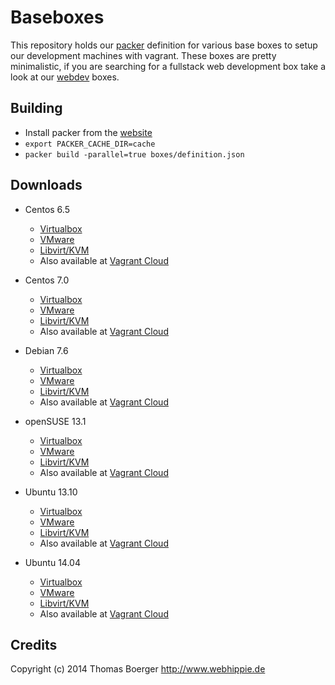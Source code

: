 # Baseboxes

This repository holds our [packer](https://www.packer.io) definition for various
base boxes to setup our development machines with vagrant. These boxes are pretty
minimalistic, if you are searching for a fullstack web development box take a
look at our [webdev](https://github.com/webhippie/webdev) boxes.

## Building

* Install packer from the [website](http://www.packer.io)
* ```export PACKER_CACHE_DIR=cache```
* ```packer build -parallel=true boxes/definition.json```

## Downloads

* Centos 6.5
  * [Virtualbox](http://vagrant.webhippie.de/centos-6.5-virtualbox-0.0.1.box)
  * [VMware](http://vagrant.webhippie.de/centos-6.5-vmware-0.0.1.box)
  * [Libvirt/KVM](http://vagrant.webhippie.de/centos-6.5-libvirt-0.0.1.box)
  * Also available at [Vagrant Cloud](https://vagrantcloud.com/webhippie/boxes/centos-6.5)

* Centos 7.0
  * [Virtualbox](http://vagrant.webhippie.de/centos-7.0-virtualbox-0.0.1.box)
  * [VMware](http://vagrant.webhippie.de/centos-7.0-vmware-0.0.1.box)
  * [Libvirt/KVM](http://vagrant.webhippie.de/centos-7.0-libvirt-0.0.1.box)
  * Also available at [Vagrant Cloud](https://vagrantcloud.com/webhippie/boxes/centos-7.0)

* Debian 7.6
  * [Virtualbox](http://vagrant.webhippie.de/debian-7.6-virtualbox-0.0.1.box)
  * [VMware](http://vagrant.webhippie.de/debian-7.6-vmware-0.0.1.box)
  * [Libvirt/KVM](http://vagrant.webhippie.de/debian-7.6-libvirt-0.0.1.box)
  * Also available at [Vagrant Cloud](https://vagrantcloud.com/webhippie/boxes/debian-7.6)

* openSUSE 13.1
  * [Virtualbox](http://vagrant.webhippie.de/opensuse-13.1-virtualbox-0.0.1.box)
  * [VMware](http://vagrant.webhippie.de/opensuse-13.1-vmware-0.0.1.box)
  * [Libvirt/KVM](http://vagrant.webhippie.de/opensuse-13.1-libvirt-0.0.1.box)
  * Also available at [Vagrant Cloud](https://vagrantcloud.com/webhippie/boxes/opensuse-13.1)

* Ubuntu 13.10
  * [Virtualbox](http://vagrant.webhippie.de/ubuntu-13.10-virtualbox-0.0.1.box)
  * [VMware](http://vagrant.webhippie.de/ubuntu-13.10-vmware-0.0.1.box)
  * [Libvirt/KVM](http://vagrant.webhippie.de/ubuntu-13.10-libvirt-0.0.1.box)
  * Also available at [Vagrant Cloud](https://vagrantcloud.com/webhippie/boxes/ubuntu-13.10)

* Ubuntu 14.04
  * [Virtualbox](http://vagrant.webhippie.de/ubuntu-14.04-virtualbox-0.0.1.box)
  * [VMware](http://vagrant.webhippie.de/ubuntu-14.04-vmware-0.0.1.box)
  * [Libvirt/KVM](http://vagrant.webhippie.de/ubuntu-14.04-libvirt-0.0.1.box)
  * Also available at [Vagrant Cloud](https://vagrantcloud.com/webhippie/boxes/ubuntu-14.04)

## Credits

Copyright (c) 2014 Thomas Boerger <http://www.webhippie.de>
